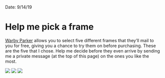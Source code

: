 Date: 9/14/19

# Help me pick a frame

[Warby Parker](warbyparker.com) allows you to select five different frames that they’ll mail to you for free, giving you a chance to try them on before purchasing. These are the five that I chose. Help me decide before they even arrive by sending me a private message (at the top of this page) on the ones you like the most.

![](https://i.imgur.com/dPaTC4U.jpg)
![](https://i.imgur.com/slvOjSx.jpg)
![](https://i.imgur.com/UFbYLfZ.jpg)